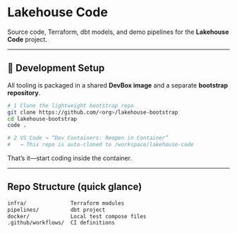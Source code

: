 # Lakehouse Code

Source code, Terraform, dbt models, and demo pipelines for the **Lakehouse Code** project.

---

## 🚀 Development Setup

All tooling is packaged in a shared **DevBox image** and a separate
**bootstrap repository**.

```bash
# 1 Clone the lightweight bootstrap repo
git clone https://github.com/<org>/lakehouse-bootstrap
cd lakehouse-bootstrap
code .

# 2 VS Code → “Dev Containers: Reopen in Container”
#   → This repo is auto-cloned to /workspace/lakehouse-code
```

That’s it—start coding inside the container.

---

## Repo Structure (quick glance)

```md
infra/              Terraform modules
pipelines/          dbt project
docker/             Local test compose files
.github/workflows/  CI definitions
```
